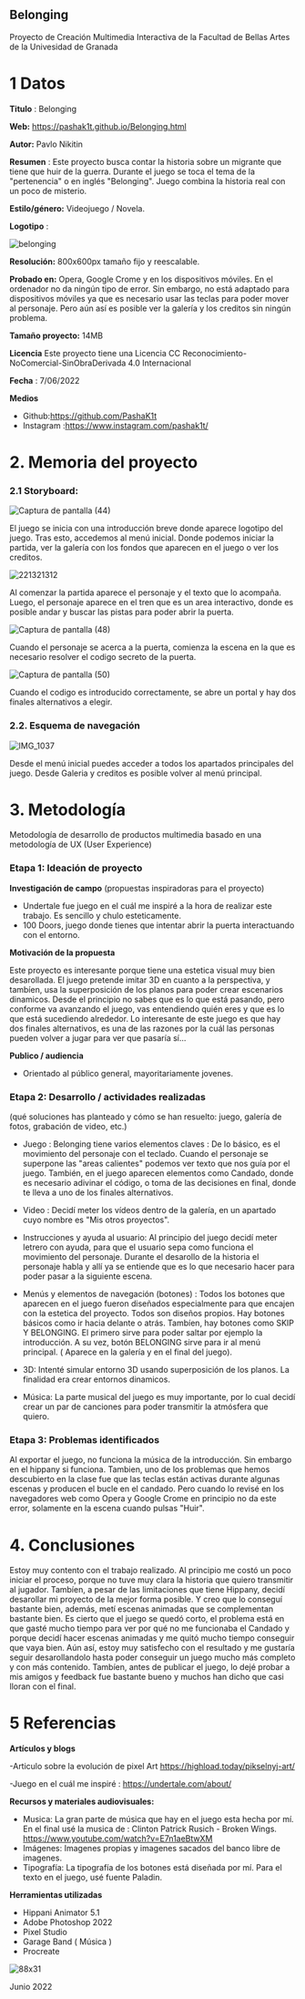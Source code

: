 ## Belonging

Proyecto de Creación Multimedia Interactiva de la  Facultad de Bellas Artes de la Univesidad de Granada



# 1 Datos 



**Titulo** : Belonging

**Web:**  https://pashak1t.github.io/Belonging.html

**Autor:**  Pavlo Nikitin

**Resumen** : Este proyecto busca contar la historia sobre un migrante que tiene que huir de la guerra. Durante el juego se toca el tema de la "pertenencia" o en inglés "Belonging". Juego combina la historia real con un poco de misterio.

**Estilo/género:**  Videojuego / Novela.

**Logotipo** : 


![belonging](https://user-images.githubusercontent.com/106731785/172443987-63d2ed1b-2d19-49c5-8eb1-de7a1bcfa826.png)


**Resolución:** 800x600px tamaño fijo y reescalable.

**Probado en:** Opera, Google Crome y en los dispositivos móviles. En el ordenador no da ningún tipo de error. Sin embargo, no está adaptado para dispositivos móviles ya que es necesario usar las teclas para poder mover al personaje. Pero aún así es posible ver la galería y los creditos sin ningún problema.

**Tamaño proyecto:** 14MB 

**Licencia** Este proyecto tiene una Licencia CC Reconocimiento-NoComercial-SinObraDerivada 4.0 Internacional

**Fecha** : 7/06/2022

**Medios** 

- Github:https://github.com/PashaK1t
- Instagram :https://www.instagram.com/pashak1t/



# 2. Memoria del proyecto 

### 2.1 Storyboard: 

![Captura de pantalla (44)](https://user-images.githubusercontent.com/106731785/172447234-93a6f0e3-c5c7-4bab-90aa-a84b6c4e7e40.jpg)

El juego se inicia con una introducción breve donde aparece logotipo del juego. Tras esto, accedemos al menú inicial. Donde podemos iniciar la partida, ver la galería con los fondos que aparecen en el juego o ver los creditos.

![221321312](https://user-images.githubusercontent.com/106731785/172446116-eb215d7d-fcd9-4660-b443-74db554a7a2c.jpg)

Al comenzar la partida aparece el personaje y el texto que lo acompaña. Luego, el personaje aparece en el tren que es un area interactivo, donde es posible andar y buscar las pistas para poder abrir la puerta.

![Captura de pantalla (48)](https://user-images.githubusercontent.com/106731785/172445745-15aa2196-f39f-4971-b999-b85eba345c91.jpg)

Cuando el personaje se acerca a la puerta, comienza la escena en la que es necesario resolver el codigo secreto de la puerta.

![Captura de pantalla (50)](https://user-images.githubusercontent.com/106731785/172445786-860edc5f-32ff-4667-9b14-3e165dbc0ef5.jpg)

Cuando el codigo es introducido correctamente, se abre un portal y hay dos finales alternativos a elegir.

### 2.2. Esquema de navegación 


![IMG_1037](https://user-images.githubusercontent.com/106731785/172434693-c9173bf6-c83f-49f3-bdc2-5bb1288a452d.JPG)

Desde el menú inicial puedes acceder a todos los apartados principales del juego. Desde Galeria y creditos es posible volver al menú principal. 







# 3. Metodología

Metodología de desarrollo de productos multimedia basado en una metodología de UX (User Experience)



### Etapa 1: Ideación de proyecto

**Investigación de campo** (propuestas inspiradoras para el proyecto)

- Undertale fue juego en el cuál me inspiré a la hora de realizar este trabajo. Es sencillo y chulo esteticamente.
- 100 Doors, juego donde tienes que intentar abrir la puerta interactuando con el entorno. 



**Motivación de la propuesta** 

Este proyecto es interesante porque tiene una estetica visual muy bien desarollada. El juego pretende imitar 3D en cuanto a la perspectiva, y tambíen, usa la superposición de los planos para poder crear escenarios dinamicos. Desde el principio no sabes que es lo que está pasando, pero conforme va avanzando el juego, vas entendiendo quién eres y que es lo que está sucediendo alrededor. Lo interesante de este juego es que hay dos finales alternativos, es una de las razones por la cuál las personas pueden volver a jugar para ver que pasaría sí...



**Publico / audiencia**

- Orientado al público general, mayoritariamente jovenes.





### Etapa 2: Desarrollo / actividades realizadas

(qué soluciones has planteado y cómo se han resuelto: juego, galería de fotos, grabación de video, etc.)

- Juego : Belonging tiene varios elementos claves : De lo básico, es el movimiento del personaje con el teclado. Cuando el personaje se superpone las "areas calientes" podemos ver texto que nos guía por el juego. También, en el juego aparecen elementos como Candado, donde es necesario adivinar el código, o toma de las decisiones en final, donde te lleva a uno de los finales alternativos. 

- Video : Decidí meter los vídeos dentro de la galería, en un apartado cuyo nombre es "Mis otros proyectos".

- Instrucciones y ayuda al usuario: Al principio del juego decidí meter letrero con ayuda, para que el usuario sepa como funciona el movimiento del personaje. Durante el desarollo de la historia el personaje habla y allí ya se entiende que es lo que necesario hacer para poder pasar a la siguiente escena.

- Menús y elementos de navegación (botones) : Todos los botones que aparecen en el juego fueron diseñados especialmente para que encajen con la estetica del proyecto. Todos son diseños propios. Hay botones básicos como ir hacia delante o atrás. Tambíen, hay botones como SKIP Y BELONGING. El primero sirve para poder saltar por ejemplo la introducción. A su vez, botón BELONGING sirve para ir al menú principal. ( Aparece en la galería y en el final del juego).

- 3D: Intenté simular entorno 3D usando superposición de los planos. La finalidad era crear entornos dinamicos.

- Música: La parte musical del juego es muy importante, por lo cual decidí crear un par de canciones para poder transmitir la atmósfera que quiero.



### Etapa 3: Problemas identificados

Al exportar el juego, no funciona la música de la introducción. Sin embargo en el hippany si funciona. Tambien, uno de los problemas que hemos descubierto en la clase fue que las teclas están activas durante algunas escenas y producen el bucle en el candado. Pero cuando lo revisé en los navegadores web como Opera y Google Crome en principio no da este error, solamente en la escena cuando pulsas "Huir".



# 4. Conclusiones 
Estoy muy contento con el trabajo realizado. Al principio me costó un poco iniciar el proceso, porque no tuve muy clara la historia que quiero transmitir al jugador. 
Tambíen, a pesar de las limitaciones que tiene Hippany, decidí desarollar mi proyecto de la mejor forma posible. Y creo que lo conseguí bastante bien, además, metí escenas animadas que se complementan bastante bien. Es cierto que el juego se quedó corto, el problema está en que gasté mucho tiempo para ver por qué no me funcionaba el Candado y porque decidí hacer escenas animadas y me quitó mucho tiempo conseguir que vaya bien. Aún así, estoy muy satisfecho con el resultado y me gustaría seguir desarollandolo hasta poder conseguir un juego mucho más completo y con más contenido. Tambíen, antes de publicar el juego, lo dejé probar a mis amigos y feedback fue bastante bueno y muchos han dicho que casi lloran con el final.









# 5 Referencias 

**Artículos y blogs** 

-Articulo sobre la evolución de pixel Art https://highload.today/pikselnyj-art/

-Juego en el cuál me inspiré : https://undertale.com/about/


**Recursos y materiales audiovisuales:**

* Musica: La gran parte de música que hay en el juego esta hecha por mí. En el final usé la musica de : Clinton Patrick Rusich - Broken Wings. https://www.youtube.com/watch?v=E7n1aeBtwXM 
* Imágenes: Imagenes propias y imagenes sacados del banco libre de imagenes.
* Tipografía: La tipografía de los botones está diseñada por mí. Para el texto en el juego, usé fuente Paladin.

**Herramientas utilizadas**

- Hippani Animator 5.1
- Adobe Photoshop 2022
- Pixel Studio
- Garage Band ( Música )
- Procreate


![88x31](https://user-images.githubusercontent.com/106731785/172371966-8b13d67d-abdb-442e-9d80-4c85de11e5f8.png)

Junio 2022
